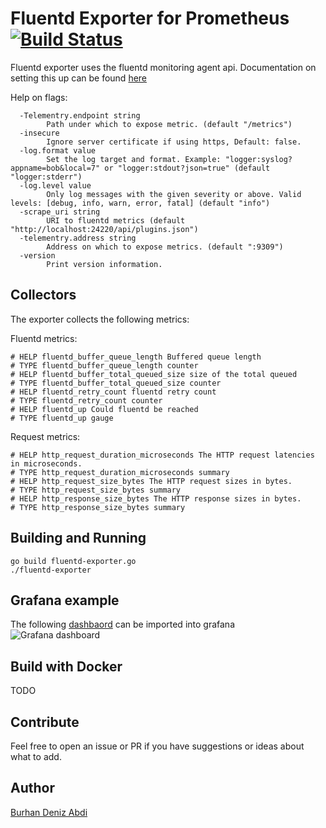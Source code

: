 # Fluentd Exporter for Prometheus [![Build Status](https://travis-ci.org/V3ckt0r/fluentd_exporter.svg?branch=master)](https://travis-ci.org/V3ckt0r/fluentd_exporter)

Fluentd exporter uses the fluentd monitoring agent api. Documentation on setting this up can be found [here](https://docs.fluentd.org/v0.12/articles/monitoring)

Help on flags:
```
  -Telementry.endpoint string
    	Path under which to expose metric. (default "/metrics")
  -insecure
    	Ignore server certificate if using https, Default: false.
  -log.format value
    	Set the log target and format. Example: "logger:syslog?appname=bob&local=7" or "logger:stdout?json=true" (default "logger:stderr")
  -log.level value
    	Only log messages with the given severity or above. Valid levels: [debug, info, warn, error, fatal] (default "info")
  -scrape_uri string
    	URI to fluentd metrics (default "http://localhost:24220/api/plugins.json")
  -telementry.address string
    	Address on which to expose metrics. (default ":9309")
  -version
    	Print version information.
```

## Collectors
The exporter collects the following metrics:

Fluentd metrics:
```
# HELP fluentd_buffer_queue_length Buffered queue length
# TYPE fluentd_buffer_queue_length counter
# HELP fluentd_buffer_total_queued_size size of the total queued
# TYPE fluentd_buffer_total_queued_size counter
# HELP fluentd_retry_count fluentd retry count
# TYPE fluentd_retry_count counter
# HELP fluentd_up Could fluentd be reached
# TYPE fluentd_up gauge
```

Request metrics:

```
# HELP http_request_duration_microseconds The HTTP request latencies in microseconds.
# TYPE http_request_duration_microseconds summary
# HELP http_request_size_bytes The HTTP request sizes in bytes.
# TYPE http_request_size_bytes summary
# HELP http_response_size_bytes The HTTP response sizes in bytes.
# TYPE http_response_size_bytes summary
```

## Building and Running
```
go build fluentd-exporter.go
./fluentd-exporter
```

## Grafana example
The following [dashbaord](https://grafana.com/dashboards/3522) can be imported into grafana
![Grafana dashboard](https://i.imgur.com/oBY6urR.png)

## Build with Docker
TODO

## Contribute 
Feel free to open an issue or PR if you have suggestions or ideas about what to add.

## Author
[Burhan Deniz Abdi](http://www.burhan.io/)

